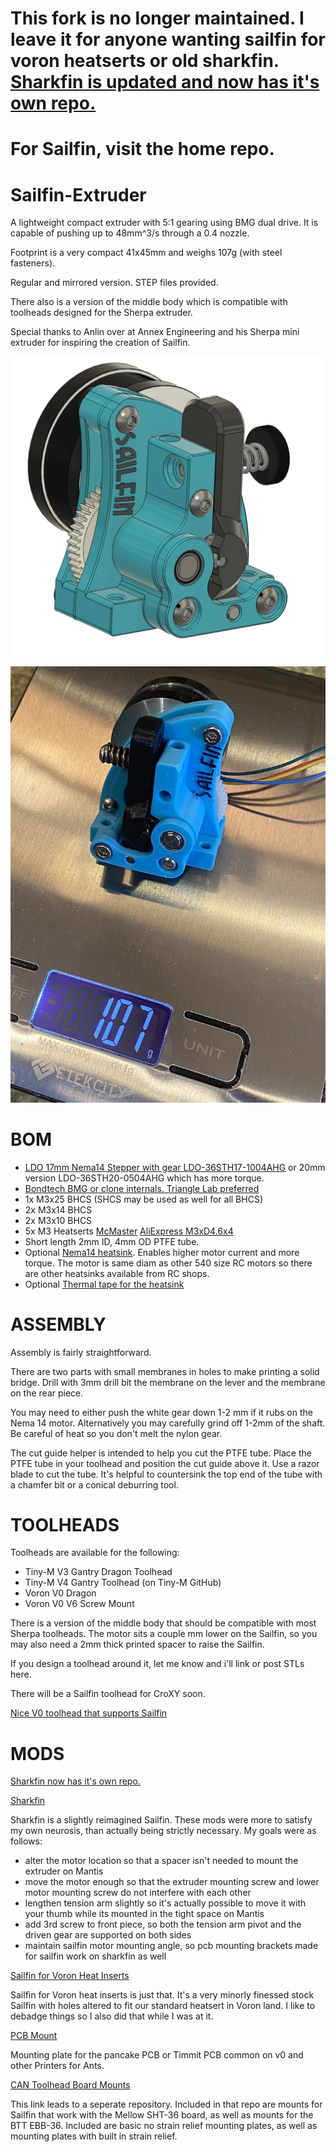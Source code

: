 # This fork is no longer maintained.  I leave it for anyone wanting sailfin for voron heatserts or old sharkfin.  [Sharkfin is updated and now has it's own repo.](https://github.com/KayosMaker/Sharkfin_Extruder)
# For Sailfin, visit the home repo.

# Sailfin-Extruder
A lightweight compact extruder with 5:1 gearing using BMG dual drive.   It is capable of pushing up to 48mm^3/s through a 0.4 nozzle.

Footprint is a very compact 41x45mm and weighs 107g (with steel fasteners).

Regular and mirrored version.   STEP files provided.  

There also is a version of the middle body which is compatible with toolheads designed for the Sherpa extruder.

Special thanks to Anlin over at Annex Engineering and his Sherpa mini extruder for inspiring the creation of Sailfin.

![Sailfin](https://github.com/CroXY3D/Sailfin-Extruder/blob/main/images/sailfin_large.png)

![Sailfin Scale](https://github.com/CroXY3D/Sailfin-Extruder/blob/main/images/sailfin_scale.jpg)


# BOM
* [LDO 17mm Nema14 Stepper with gear LDO-36STH17-1004AHG](https://www.printedsolid.com/products/ldo-nema-14-motor-ldo-36sth17-1004ahg?variant=32690500370517) or 20mm version LDO-36STH20-0504AHG which has more torque.
* [Bondtech BMG or clone internals.  Triangle Lab preferred](https://www.aliexpress.com/item/4000021186440.html)
* 1x M3x25 BHCS (SHCS may be used as well for all BHCS)
* 2x M3x14 BHCS
* 2x M3x10 BHCS
* 5x M3 Heatserts [McMaster](https://www.mcmaster.com/94459A130/) [AliExpress M3xD4.6x4](https://www.aliexpress.com/item/4000232858343.html)
* Short length 2mm ID, 4mm OD PTFE tube.
* Optional [Nema14 heatsink](https://www.filastruder.com/products/heatsink-for-pg35l-geared-stepper-motor?_pos=5&_sid=4f2b94743&_ss=r).  Enables higher motor current and more torque.  The motor is same diam as other 540 size RC motors so there are other heatsinks available from RC shops.
* Optional [Thermal tape for the heatsink](https://smile.amazon.com/Thermal-Adhesive-Performance-Heatsink-Computer/dp/B085CLXM7J/ref=sr_1_3?dchild=1&keywords=thermal+tape&qid=1617072316&sr=8-3)

# ASSEMBLY
Assembly is fairly straightforward.  

There are two parts with small membranes in holes to make printing a solid bridge.  Drill with 3mm drill bit the membrane on the lever and the membrane on the rear piece.

You may need to either push the white gear down 1-2 mm if it rubs on the Nema 14 motor.  Alternatively you may carefully grind off 1-2mm of the shaft.  Be careful of heat so you don't melt the nylon gear.

The cut guide helper is intended to help you cut the PTFE tube.   Place the PTFE tube in your toolhead and position the cut guide above it.  Use a razor blade to cut the tube.  It's helpful to countersink the top end of the tube with a chamfer bit or a conical deburring tool.

# TOOLHEADS

Toolheads are available for the following:
* Tiny-M V3 Gantry Dragon Toolhead
* Tiny-M V4 Gantry Toolhead (on Tiny-M GitHub)
* Voron V0 Dragon
* Voron V0 V6 Screw Mount

There is a version of the middle body that should be compatible with most Sherpa toolheads.  The motor sits a couple mm lower on the Sailfin, so you may also need a 2mm thick printed spacer to raise the Sailfin.

If you design a toolhead around it, let me know and i'll link or post STLs here.

There will be a Sailfin toolhead for CroXY soon.   


[Nice V0 toolhead that supports Sailfin](https://github.com/KurioHonoo/Mini-AfterSherpa/)

# MODS

[Sharkfin now has it's own repo.](https://github.com/KayosMaker/Sharkfin_Extruder)

[Sharkfin](https://github.com/KayosMaker/Sailfin-Extruder/tree/main/Usermods/KayosMaker/Sharkfin)

Sharkfin is a slightly reimagined Sailfin.  These mods were more to satisfy my own neurosis, than actually being strictly necessary.  My goals were as follows: 
* alter the motor location so that a spacer isn't needed to mount the extruder on Mantis
* move the motor enough so that the extruder mounting screw and lower motor mounting screw do not interfere with each other
* lengthen tension arm slightly so it's actually possible to move it with your thumb while its mounted in the tight space on Mantis
* add 3rd screw to front piece, so both the tension arm pivot and the driven gear are supported on both sides
* maintain sailfin motor mounting angle, so pcb mounting brackets made for sailfin work on sharkfin as well

[Sailfin for Voron Heat Inserts](https://github.com/KayosMaker/Sailfin-Extruder/tree/main/Usermods/KayosMaker/Sailfin_for_Voron_heat_inserts)

Sailfin for Voron heat inserts is just that.  It's a very minorly finessed stock Sailfin with holes altered to fit our standard heatsert in Voron land.  I like to debadge things so I also did that while I was at it.  

[PCB Mount](https://github.com/KayosMaker/Sailfin-Extruder/tree/main/Usermods/KayosMaker/Sailfin_PCB_mounts)

Mounting plate for the pancake PCB or Timmit PCB common on v0 and other Printers for Ants.  

[CAN Toolhead Board Mounts](https://github.com/KayosMaker/CANboard_Mounts)

This link leads to a seperate repository.  Included in that repo are mounts for Sailfin that work with the Mellow SHT-36 board, as well as mounts for the BTT EBB-36.  Included are basic no strain relief mounting plates, as well as mounting plates with built in strain relief.

